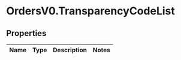 # OrdersV0.TransparencyCodeList

## Properties
Name | Type | Description | Notes
------------ | ------------- | ------------- | -------------


